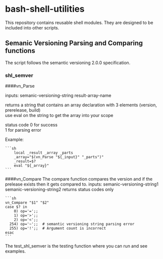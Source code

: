 # bash-shell-utilities

This repository contains reusable shell modules. They are designed to be included into other scripts.


## Semanic Versioning Parsing and Comparing functions

The script follows the semantic versioning 2.0.0 specification.

### shl_semver

####vn_Parse

inputs: semanic-versioning-string  result-array-name

returns a string that contains an array declaration with 3 elements (version, prerelease, build)  
        use eval on the string to get the array into your scope

status code 0 for success  
1 for parsing error

Example:

    ```sh
        local _result _array _parts
        _array="$(vn_Parse "${_input}" "_parts")"
        _result=$?
        eval "${_array}"
    ```

####vn_Compare
    The compare function compares the version and if the prelease exists then it gets compared to.
    inputs: semanic-versioning-string1  semanic-versioning-string2
    returns status codes only

    ```sh
    vn_Compare "$1" "$2"
    case $? in
        0) op='=';;
        1) op='>';;
        2) op='<';;
      254) op='~';;  # semantic versioning string parsing error
      255) op='!';;  # Argument count is incorrect
    esac
    ```

The test_shl_semver is the testing function where you can run and see examples.
